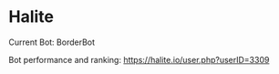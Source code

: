 # Halite

Current Bot: BorderBot

Bot performance and ranking: https://halite.io/user.php?userID=3309
